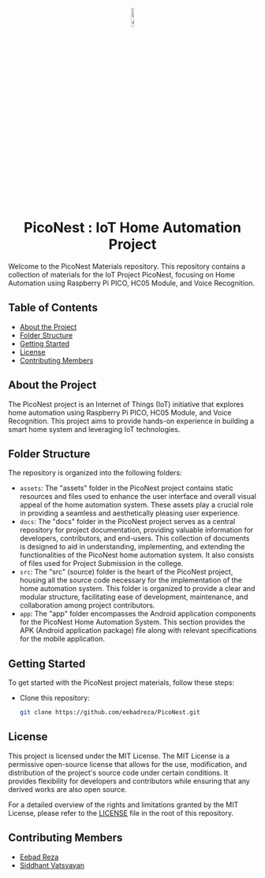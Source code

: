 <p align="center" width="100%">
    <img src="./assets/images/picoNest_icon-nbg.png" alt="Alt text" width="10%">
</p>

<h1 align="center">PicoNest : IoT Home Automation Project</h1>

Welcome to the PicoNest Materials repository. This repository contains a collection of materials for the IoT Project PicoNest, focusing on Home Automation using Raspberry Pi PICO, HC05 Module, and Voice Recognition.

## Table of Contents

- [About the Project](#about-the-project)
- [Folder Structure](#folder-structure)
- [Getting Started](#getting-started)
- [License](#license)
- [Contributing Members](#contributing-members)

## About the Project

The PicoNest project is an Internet of Things (IoT) initiative that explores home automation using Raspberry Pi PICO, HC05 Module, and Voice Recognition. This project aims to provide hands-on experience in building a smart home system and leveraging IoT technologies.

## Folder Structure

The repository is organized into the following folders:

- `assets`: The "assets" folder in the PicoNest project contains static resources and files used to enhance the user interface and overall visual appeal of the home automation system. These assets play a crucial role in providing a seamless and aesthetically pleasing user experience.
- `docs`: The "docs" folder in the PicoNest project serves as a central repository for project documentation, providing valuable information for developers, contributors, and end-users. This collection of documents is designed to aid in understanding, implementing, and extending the functionalities of the PicoNest home automation system. It also consists of files used for Project Submission in the college.
- `src`: The "src" (source) folder is the heart of the PicoNest project, housing all the source code necessary for the implementation of the home automation system. This folder is organized to provide a clear and modular structure, facilitating ease of development, maintenance, and collaboration among project contributors.
- `app`: The "app" folder encompasses the Android application components for the PicoNest Home Automation System. This section provides the APK (Android application package) file along with relevant specifications for the mobile application.

## Getting Started

To get started with the PicoNest project materials, follow these steps:

- Clone this repository:

   ```bash
   git clone https://github.com/eebadreza/PicoNest.git

## License

This project is licensed under the MIT License.
The MIT License is a permissive open-source license that allows for the use, modification, and distribution of the project's source code under certain conditions. It provides flexibility for developers and contributors while ensuring that any derived works are also open source.

For a detailed overview of the rights and limitations granted by the MIT License, please refer to the [LICENSE](LICENSE) file in the root of this repository.

## Contributing Members
- [Eebad Reza](https://github.com/eebadreza)
- [Siddhant Vatsyayan](https://github.com/Vatsyayan-Siddhant)
